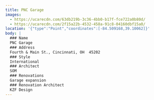```yaml
---
title: PNC Garage
images:
  - https://ucarecdn.com/63db219b-3c36-4bb0-b17f-fce722a0b80d/
  - https://ucarecdn.com/2f15a22b-4532-458a-91c8-04160dbf15a0/
location: '{"type":"Point","coordinates":[-84.509168,39.10062]}'
body: |
  ### Name
  PNC Garage
  ### Address
  Fourth & Main St., Cincinnati, OH  45202
  ### Style
  International
  ### Architect
  SOM
  ### Renovations
  Garage expansion
  ### Renovation Architect
  KZF Design
---
```

